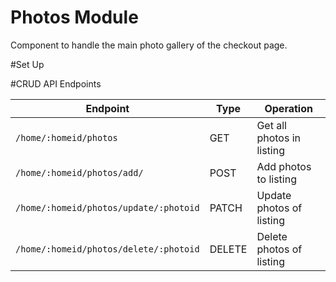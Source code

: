 # Photos Module
Component to handle the main photo gallery of the checkout page.

#Set Up

#CRUD API Endpoints

| Endpoint                                | Type   | Operation                 |
|-----------------------------------------|--------|---------------------------|
| `/home/:homeid/photos`                  | GET    | Get all photos in listing |
| `/home/:homeid/photos/add/`             | POST   | Add photos to listing     |
| `/home/:homeid/photos/update/:photoid`  | PATCH  | Update photos of listing  |
| `/home/:homeid/photos/delete/:photoid`  | DELETE | Delete photos of listing  |

